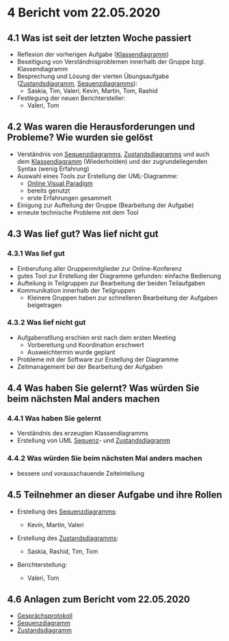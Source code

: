 # 4 Bericht vom 22.05.2020
  
## 4.1  Was ist seit der letzten Woche passiert

+ Reflexion der vorherigen Aufgabe ([Klassendiagramm][dia3])
+ Beseitigung von Verständnisproblemen innerhalb der Gruppe bzgl. Klassendiagramm
+ Besprechung und Lösung der vierten Übungsaufgabe ([Zustandsdiagramm][dia2], [Sequenzdiagramms][dia1]):
  + Saskia, Tim, Valeri, Kevin, Martin, Tom, Rashid
+ Festlegung der neuen Berichtersteller:
  + Valeri, Tom

## 4.2 Was waren die Herausforderungen und Probleme? Wie wurden sie gelöst

+ Verständnis von [Sequenzdiagramms][dia1], [Zustandsdiagramms][dia2] und auch dem [Klassendiagramm][dia3] (Wiederholden) und der zugrundeliegenden Syntax (wenig Erfahrung)
+ Auswahl eines Tools zur Erstellung der UML-Diagramme:
  + [Online Visual Paradigm][onlineVP]
  + bereits genutzt
  + erste Erfahrungen gesammelt
+ Einigung zur Aufteilung der Gruppe (Bearbeitung der Aufgabe)
+ erneute technische Probleme mit dem Tool

## 4.3 Was lief gut? Was lief nicht gut

### 4.3.1 Was lief gut

+ Einberufung aller Gruppenmitglieder zur Online-Konferenz
+ gutes Tool zur Erstellung der Diagramme gefunden: einfache Bedienung
+ Aufteilung in Teilgruppen zur Bearbeitung der beiden Teilaufgaben
+ Kommunikation innerhalb der Teilgruppen
  + Kleinere Gruppen haben zur schnelleren Bearbeitung der Aufgaben beigetragen

### 4.3.2 Was lief nicht gut

+ Aufgabenstllung erschien erst nach dem ersten Meeting
  + Vorbereitung und Koordination erschwert
  + Ausweichtermin wurde geplant
+ Probleme mit der Software zur Erstellung der Diagramme
+ Zeitmanagement bei der Bearbeitung der Aufgaben

## 4.4 Was haben Sie gelernt? Was würden Sie beim nächsten Mal anders machen

### 4.4.1 Was haben Sie gelernt

+ Verständnis des erzeugten Klassendiagramms
+ Erstellung von UML  [Sequenz][dia1]- und [Zustandsdiagramm][dia2]

### 4.4.2 Was würden Sie beim nächsten Mal anders machen

+ bessere und vorausschauende Zeiteinteilung

## 4.5 Teilnehmer an dieser Aufgabe und ihre Rollen

+ Erstellung des [Sequenzdiagramms][dia1]:
  + Kevin, Martin, Valeri

+ Erstellung des [Zustandsdiagramms][dia2]:
  + Saskia, Rashid, Tim, Tom

+ Berichterstellung:
  + Valeri, Tom

## 4.6 Anlagen zum Bericht vom 22.05.2020

+ [Gesprächsprotokoll](protokollGroup1KW21.md)
+ [Sequenzdiagramm][dia1]
+ [Zustandsdiagramm][dia2]

[dia1]: sequenzdiagram/SequenzDia.jpg "Bild vom Sequenzdiagramm"
[dia2]: statediagram/Zustandsdia.png "Bild vom Zustandsdiagramm"
[dia3]: ../milestone3/Klassendiagramm.vpd.png "Bild des Klassendiagramms"
[onlinevp]:https://online.visual-paradigm.com/ "UML Tool Online"
